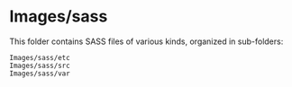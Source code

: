 # Images/sass

This folder contains SASS files of various kinds, organized in sub-folders:

    Images/sass/etc
    Images/sass/src
    Images/sass/var

